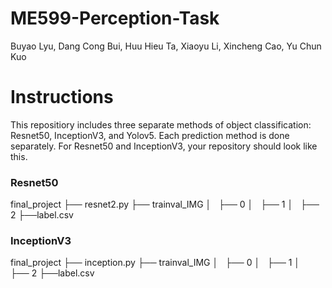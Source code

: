# ME599-Perception-Task
Buyao Lyu, Dang Cong Bui, Huu Hieu Ta, Xiaoyu Li, Xincheng Cao, Yu Chun Kuo

# Instructions
This repositiory includes three separate methods of object classification: Resnet50, InceptionV3, and Yolov5. Each prediction method is done separately. For Resnet50 and InceptionV3, your repository should look like this. 

### Resnet50
final_project
  ├── resnet2.py
  ├── trainval_IMG
  │   ├── 0
  │   ├── 1
  │   ├── 2
  ├──label.csv

### InceptionV3
final_project
  ├── inception.py
  ├── trainval_IMG
  │   ├── 0
  │   ├── 1
  │   ├── 2
  ├──label.csv
